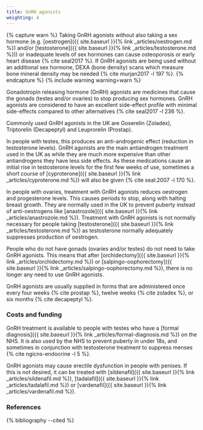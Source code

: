 ```yaml
---
title: GnRH agonists
weighting: 4
---
```


{% capture warn %}
Taking GnRH agonists without also taking a sex hormone (e.g.
[oestrogen]({{ site.baseurl }}{% link _articles/oestrogen.md %}) and/or [testosterone]({{ site.baseurl }}{% link _articles/testosterone.md %})) or inadequate levels of sex hormones can cause osteoporosis or early heart disease {% cite seal2017 %}. If GnRH agonists are being used without an additional sex hormone, DEXA (bone density) scans which measure bone mineral density may be needed {% cite murjan2017 -l 197 %}.
{% endcapture %}
{% include warning warning=warn %}

Gonadotropin releasing hormone (GnRH) agonists are medicines that cause the gonads (testes and/or ovaries) to stop producing sex hormones. GnRH agonists are considered to have an excellent side-effect profile with minimal side-effects compared to other alternatives {% cite seal2017 -l 236 %}.

Commonly used GnRH agonists in the UK are Goserelin (Zoladex), Triptorelin (Decapeptyl) and Leuprorelin (Prostap).

In people with testes, this produces an anti-androgenic effect (reduction in testosterone levels). GnRH agonists are the main antiandrogen treatment used in the UK as while they are much more expensive than other antiandrogens they have less side effects. As these medications cause an initial rise in testosterone levels for the first few weeks of use, sometimes a short course of [cyproterone]({{ site.baseurl }}{% link _articles/cyproterone.md %}) will also be given {% cite seal:2007 -l 170 %}.

In people with ovaries, treatment with GnRH agonists reduces oestrogen and progesterone levels. This causes periods to stop, along with halting breast growth. They are normally used in the UK to prevent puberty instead of anti-oestrogens like [anastrozole]({{ site.baseurl }}{% link _articles/anastrozole.md %}). Treatment with GnRH agonists is not normally necessary for people taking [testosterone]({{ site.baseurl }}{% link _articles/testosterone.md %}) as testosterone normally adequately suppresses production of oestrogen.

People who do not have gonads (ovaries and/or testes) do not need to take GnRH agonists. This means that after [orchidectomy]({{ site.baseurl }}{% link _articles/orchidectomy.md %}) or [salpingo-oophorectomy]({{ site.baseurl }}{% link _articles/salpingo-oophorectomy.md %}), there is no longer any need to use GnRH agonists.

GnRH agonists are usually supplied in forms that are administered once every four weeks {% cite prostap %}, twelve weeks {% cite zoladex %}, or six months {% cite decapeptyl %}.

### Costs and funding

GnRH treatment is available to people with testes who have a [formal diagnosis]({{ site.baseurl }}{% link _articles/formal-diagnosis.md %}) on the NHS. It is also used by the NHS to prevent puberty in under 18s, and sometimes in conjunction with testosterone treatment to suppress menses {% cite ngicns-endocrine -l 5 %}.

GnRH agonists may cause erectile dysfunction in people with penises. If this is not desired, it can be treated with [sildenafil]({{ site.baseurl }}{% link _articles/sildenafil.md %}), [tadalafil]({{ site.baseurl }}{% link _articles/tadalafil.md %}) or [vardenafil]({{ site.baseurl }}{% link _articles/vardenafil.md %}).

### References

{% bibliography --cited %}